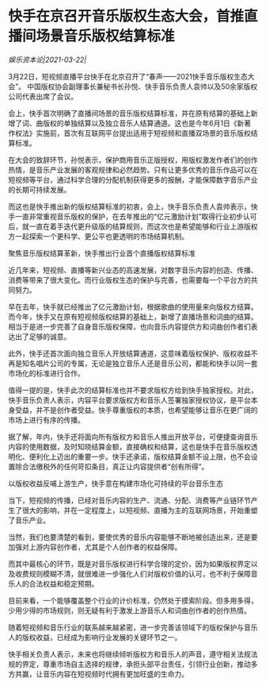 # 快手在京召开音乐版权生态大会，首推直播间场景音乐版权结算标准

*娱乐资本论|2021-03-22|*

3月22日，短视频直播平台快手在北京召开了“春声——2021快手音乐版权生态大会”。 中国版权协会副理事长兼秘书长孙悦、快手音乐负责人袁帅以及50余家版权公司代表出席了会议。

会上，快手首次明确了直播间场景的音乐版权结算标准，并在原有结算的基础上新增了词、曲版权的单独结算以及独立音乐人结算通道。这也是今年6月1日《新著作权法》实施前，首次有互联网平台提出适用于短视频和直播双场景的音乐版权结算标准。

在大会的致辞环节，孙悦表示，保护商用音乐正版授权，用版权激发作者们的创作热情，是音乐产业发展的客观规律和必然趋势。只有让更多优秀的音乐作品可以在短视频等平台，通过科学合理的分配机制获得更多的报酬，才能保障数字音乐产业的长期可持续发展。

而这也是快手推出新的版权结算标准的初衷，会上，快手音乐负责人袁帅表示，快手一直非常重视音乐版权的保护，在去年推出的“亿元激励计划”取得行业初步认可后，就一直在着手迭代更升级版的结算规则，而这次也是希望能够和行业上游版权方一起探索一个更科学、更公平也更透明的市场结算机制。

聚焦音乐版权结算革新，快手推出行业首个直播版权结算标准

近几年来，短视频、直播等新兴业态的高速发展，对数字音乐内容的创造、传播、消费等带来了很大变化。而行业版权生态的保护与完善，也需要每一个平台方的共同努力。

早在去年，快手就已经推出了亿元激励计划，根据歌曲的使用量来向版权方结算。而今年，快手又在原有短视频版权结算的基础上，新增了直播场景和词曲的结算。相当于是进一步完善了自身音乐版权保障，也向音乐内容提供方和词曲创作者们表达出了足够的诚意。

此外，快手还首次面向独立音乐人开放结算通道，这意味着版权保护、版权收益不再是知名唱片公司的专属，无论是独立音乐人还是音乐公司，都能和快手以同一套市场化的标准进行合作。

值得一提的是，快手此次的结算标准也并不要求版权方给到快手独家授权。对此，快手音乐负责人表示，内容平台要求版权方和音乐人签署独家授权协议，是平台本身受益，并不是创作者受益。快手尊重版权的本质，也希望能够让音乐在更广阔的市场上进行有序的传播。

据了解，年内，快手还将面向所有版权方和音乐人推出开放平台，可便捷查询音乐内容的使用数据，及时知晓结算金额，直接确权和结算，这也是快手在音乐版权透明化、便利化上迈出的重要一步。快手还承诺，版权结算金额不设上限，也不会设置除合法缴税外的任何苛扣条目，真正让内容提供者“创有所得”。

以版权收益反哺上游生产，快手意在构建市场化可持续的平台音乐生态

当下，短视频的传播，已经对音乐内容的生产、流通、分配、消费等产业链环节产生了很大的影响，并在一定程度上，以短视频、直播为主的互联网场景，开始重塑了音乐产业。

当然，我们也要清楚的看到，要使优秀的音乐内容能够不断地被创造出来，还是要加强对上游内容创作者，尤其是个人创作者的权益保障。

而其中最核心的环节，既是对音乐版权进行科学合理的定价，因为如果版权界定以及收费规则模糊不清，就很难进一步强化人们对版权价值的认可，也不利于保障音乐人的合法权益和稳定预期。

目前来看，一个能够覆盖整个行业的计价标准，仍然处于摸索阶段。但多用多得，少用少得的市场规则，则无疑有利于激发上游音乐人和词曲创作者的创作热情。

随着短视频和音乐行业的联系越来越紧密，进一步完善该领域下的版权保护与音乐人的版权收益，已经成为影响行业发展的关键环节之一。

快手相关负责人表示，未来也将继续倾听版权方和音乐人的声音，遵守相关法规法规的界定，尊重市场自主选择的规律，承担头部平台责任，引领行业创新，推动多方共赢，让音乐内容在短视频时代拥有更加旺盛的生命力。

